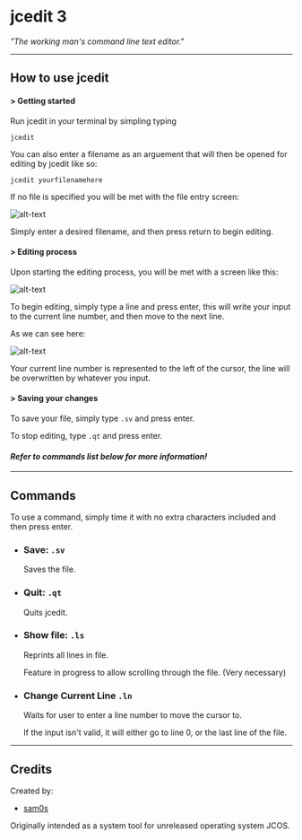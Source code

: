 # jcedit 3 
  _"The working man's command line text editor."_
  
  ---
 

## How to use jcedit

#### > Getting started

Run jcedit in your terminal by simpling typing
	
    jcedit

You can also enter a filename as an arguement that will then be opened for editing by jcedit like so:
	
    jcedit yourfilenamehere
    
If no file is specified you will be met with the file entry screen:

![alt-text](https://i.imgur.com/zJ0NbLV.png", "File entry screen")

Simply enter a desired filename, and then press return to begin editing.

#### > Editing process



Upon starting the editing process, you will be met with a screen like this:

![alt-text](https://i.imgur.com/aMUEDhn.png, "Initial editing screen")

To begin editing, simply type a line and press enter, this will write your input to the current line number, and then move to the next line.

As we can see here: 

![alt-text](https://i.imgur.com/H32tK8o.png "Writing a file")

Your current line number is represented to the left of the cursor, the line will be overwritten by whatever you input.

#### > Saving your changes

To save your file, simply type `.sv` and press enter.

To stop editing, type `.qt` and press enter.

#### _Refer to commands list below for more information!_


---

## Commands
To use a command, simply time it with no extra characters included and then press enter.

- ### Save: `.sv`
   Saves the file.

- ### Quit: `.qt`
   Quits jcedit.

- ### Show file: `.ls`
   Reprints all lines in file.
   
   Feature in progress to allow scrolling through the file. (Very necessary)
   
  

- ### Change Current Line `.ln`
  Waits for user to enter a line number to move the cursor to. 

  If the input isn't valid, it will either go to line 0, or the last line of the file.


---

## Credits
 
 Created by:
 	
   - [sam0s]("https://github.com/sam0s")


Originally intended as a system tool for unreleased operating system JCOS.
